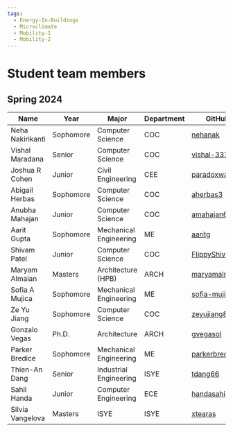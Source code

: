 ```yaml
---
tags:
  - Energy-In-Buildings
  - Microclimate
  - Mobility-1
  - Mobility-2
---
```


# Student team members

## Spring 2024

| Name | Year | Major | Department | GitHub | Topic Area |
|------|------|-------|------------|--------|------------|
| Neha Nakirikanti | Sophomore | Computer Science | COC | [nehanak](https://github.com/nehanak) | Mobility-1 |
| Vishal Maradana | Senior | Computer Science | COC | [vishal-337](https://github.com/vishal-337) | Mobility-1 |
| Joshua R Cohen | Junior | Civil Engineering | CEE | [paradoxwalk](https://github.com/paradoxwalk) | Mobility-1 |
| Abigail Herbas | Sophomore | Computer Science | COC | [aherbas3](https://github.com/aherbas3) | Energy In Building |
| Anubha Mahajan | Junior | Computer Science | COC | [amahajan68](https://github.com/amahajan68) | Energy In Building |
| Aarit Gupta | Sophomore | Mechanical Engineering | ME | [aaritg](https://github.com/aaritg) | Energy In Building |
| Shivam Patel | Junior | Computer Science | COC | [FlippyShivam](https://github.com/FlippyShivam) | Energy In Building |
| Maryam Almaian | Masters | Architecture (HPB) | ARCH | [maryamalmaian](https://github.com/maryamalmaian) | Microclimate |
| Sofia A Mujica | Sophomore | Mechanical Engineering | ME | [sofia-mujica](https://github.com/sofia-mujica) | Microclimate |
| Ze Yu Jiang | Sophomore | Computer Science | COC | [zeyujiang8800](https://github.com/zeyujiang8800) | Microclimate |
| Gonzalo Vegas | Ph.D. | Architecture | ARCH | [gvegasol](https://github.com/gvegasol) | Mobility-2 |
| Parker Bredice | Sophomore | Mechanical Engineering | ME | [parkerbredice](https://github.com/parkerbredice) | Mobility-2 |
| Thien-An Dang | Senior | Industrial Engineering | ISYE | [tdang66](https://github.com/tdang66) | Mobility-2 |
| Sahil Handa | Junior | Computer Engineering | ECE | [handasahil](https://github.com/handasahil) | Mobility-2 |
| Silvia Vangelova | Masters | ISYE | ISYE | [xtearas](https://github.com/xtearas) | Advisor |

